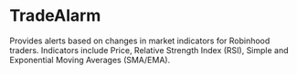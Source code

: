 # TradeAlarm
Provides alerts based on changes in market indicators for Robinhood traders. Indicators include Price, Relative Strength Index (RSI), Simple and Exponential Moving Averages (SMA/EMA).
